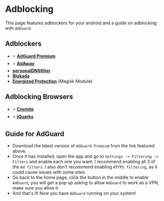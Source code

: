 # Adblocking

This page features adblockers for your android and a guide on adblocking with `AdGuard`.

## Adblockers

* ⭐ [**AdGuard Premium**](https://rentry.co/hmfog7v7)
* ⭐ [**AdAway**](https://adaway.org/)
* [**personalDNSfilter**](https://www.zenz-solutions.de/personaldnsfilter-wp/)
* [**Blokada**](https://blokada.org/)
* [**Energized Protection**](https://xdaforums.com/t/module-energized-9889-protection-eacute-clairs-magisk.3806865/) (Magisk Module)

## Adblocking Browsers

* ⭐ [**Cromite**](https://github.com/uazo/cromite)
* ⭐ [**jQuarks**](https://f-droid.org/packages/com.oF2pks.jquarks/)


## Guide for AdGuard

* Download the latest version of `AdGuard Premium` from the link featured above.
* Once it has installed, open the app and go to `Settings -> Filtering -> Filters` and enable each one you want. I recommend enabling all 3 of the `Ad filters`. I also don't recommend enabling `HTTPS filtering`, as it could cause issues with some sites.
* Go back to the home page, click the button in the middle to enable `AdGuard`, you will get a pop up asking to allow `AdGuard` to work as a VPN, make sure you allow it.
* And that's it! Now you have `AdGuard` running on your system!

